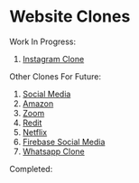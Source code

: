 # Website Clones

Work In Progress:

1. [Instagram Clone](https://www.youtube.com/watch?v=8BqA5DQp0j4&list=PLB97yPrFwo5g0FQr4rqImKa55F_aPiQWk)

Other Clones For Future: 

1. [Social Media](https://www.youtube.com/watch?v=n1mdAPFq2Os)
2. [Amazon](https://www.youtube.com/watch?v=RDV3Z1KCBvo&t=17s)
3. [Zoom](https://www.youtube.com/watch?v=DvlyzDZDEq4&t=67s)
4. [Redit](https://www.youtube.com/watch?v=DKlTBBuc32c&t=152s)
5. [Netflix](https://www.youtube.com/watch?v=x_EEwGe-a9o&t=1s)
6. [Firebase Social Media](https://www.youtube.com/watch?v=m_u6P5k0vP0)
7. [Whatsapp Clone](https://www.youtube.com/watch?v=pUxrDcITyjg&t=5s)

Completed: